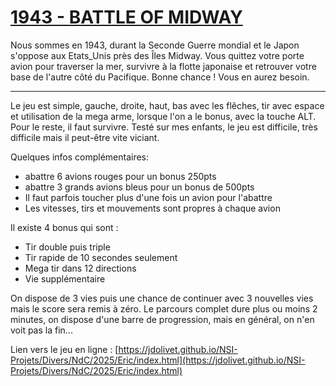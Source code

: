 # [1943 - BATTLE OF MIDWAY](https://jdolivet.github.io/NSI-Projets/Divers/NdC/2025/Eric/index.html)


Nous sommes en 1943, durant la Seconde Guerre mondial et le Japon s'oppose aux Etats_Unis près des Îles Midway.
Vous quittez votre porte avion pour traverser la mer, survivre à la flotte japonaise et retrouver votre base de l'autre côté du Pacifique. Bonne chance ! Vous en aurez besoin.
_______________

Le jeu est simple, gauche, droite, haut, bas avec les flêches, tir avec espace et utilisation de la mega arme, lorsque l'on a le bonus, avec la touche ALT. Pour le reste, il faut survivre. Testé sur mes enfants, le jeu est difficile, très difficile mais il peut-être vite viciant.

Quelques infos complémentaires:
* abattre 6 avions rouges pour un bonus 250pts
* abattre 3 grands avions bleus pour un bonus de 500pts
* Il faut parfois toucher plus d'une fois un avion pour l'abattre
* Les vitesses, tirs et mouvements sont propres à chaque avion 

Il existe 4 bonus qui sont :
* Tir double puis triple
* Tir rapide de 10 secondes seulement
* Mega tir dans 12 directions
* Vie supplémentaire

On dispose de 3 vies puis une chance de continuer avec 3 nouvelles vies mais le score sera remis à zéro.
Le parcours complet dure plus ou moins 2 minutes, on dispose d'une barre de progression, mais en général, on n'en voit pas la fin...

Lien vers le jeu en ligne : 
[https://jdolivet.github.io/NSI-Projets/Divers/NdC/2025/Eric/index.html](https://jdolivet.github.io/NSI-Projets/Divers/NdC/2025/Eric/index.html)

